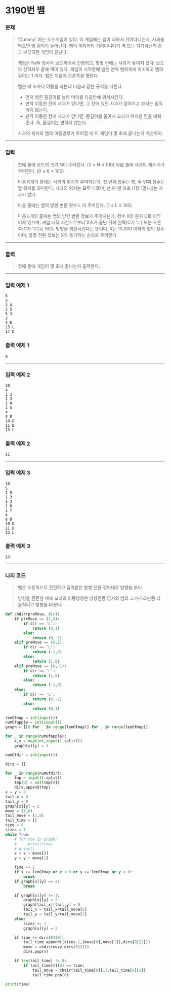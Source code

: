 # 3190번 뱀

### 문제

>  'Dummy' 라는 도스게임이 있다. 이 게임에는 뱀이 나와서 기어다니는데, 사과를 먹으면 뱀 길이가 늘어난다. 뱀이 이리저리 기어다니다가 벽 또는 자기자신의 몸과 부딪히면 게임이 끝난다.
>
> 게임은 NxN 정사각 보드위에서 진행되고, 몇몇 칸에는 사과가 놓여져 있다. 보드의 상하좌우 끝에 벽이 있다. 게임이 시작할때 뱀은 맨위 맨좌측에 위치하고 뱀의 길이는 1 이다. 뱀은 처음에 오른쪽을 향한다.
>
> 뱀은 매 초마다 이동을 하는데 다음과 같은 규칙을 따른다.
>
> - 먼저 뱀은 몸길이를 늘려 머리를 다음칸에 위치시킨다.
> - 만약 이동한 칸에 사과가 있다면, 그 칸에 있던 사과가 없어지고 꼬리는 움직이지 않는다.
> - 만약 이동한 칸에 사과가 없다면, 몸길이를 줄여서 꼬리가 위치한 칸을 비워준다. 즉, 몸길이는 변하지 않는다.
>
> 사과의 위치와 뱀의 이동경로가 주어질 때 이 게임이 몇 초에 끝나는지 계산하라.

---

### 입력

> 첫째 줄에 보드의 크기 N이 주어진다. (2 ≤ N ≤ 100) 다음 줄에 사과의 개수 K가 주어진다. (0 ≤ K ≤ 100)
>
> 다음 K개의 줄에는 사과의 위치가 주어지는데, 첫 번째 정수는 행, 두 번째 정수는 열 위치를 의미한다. 사과의 위치는 모두 다르며, 맨 위 맨 좌측 (1행 1열) 에는 사과가 없다.
>
> 다음 줄에는 뱀의 방향 변환 횟수 L 이 주어진다. (1 ≤ L ≤ 100)
>
> 다음 L개의 줄에는 뱀의 방향 변환 정보가 주어지는데,  정수 X와 문자 C로 이루어져 있으며. 게임 시작 시간으로부터 X초가 끝난 뒤에 왼쪽(C가 'L') 또는 오른쪽(C가 'D')로 90도 방향을 회전시킨다는 뜻이다. X는 10,000 이하의 양의 정수이며, 방향 전환 정보는 X가 증가하는 순으로 주어진다.  

---

### 출력

> 첫째 줄에 게임이 몇 초에 끝나는지 출력한다.

---

### 입력 예제 1

```
6
3
3 4
2 5
5 3
3
3 D
15 L
17 D
```

### 출력 예제 1

```
9
```

---

### 입력 예제 2

```
10
4
1 2
1 3
1 4
1 5
4
8 D
10 D
11 D
13 L
```

### 출력 예제 2

```
21
```

---

### 입력 예제 3

```
10
5
1 5
1 3
1 2
1 6
1 7
4
8 D
10 D
11 D
13 L
```

### 출력 예제 3

```
13
```

---

### 나의 코드

> 뱀은 오른쪽으로 전진하고 입력받은 방향 전환 정보대로 방향을 튼다.
>
> 방향을 전환할 때에 꼬리의 이동방향은 방향전환 당시의 뱀의 크기-1 초만큼 더 움직이고 방향을 바꾼다.

```python
def chdir(preMove, dir):
    if preMove == (1,0):
        if dir == 'L':
            return (0,1)
        else:
            return (0,-1)
    elif preMove == (0,1):
        if dir == 'L':
            return (-1,0)
        else:
            return (1,0)
    elif preMove == (0,-1):
        if dir == 'L':
            return (1,0)
        else:
            return (-1,0)
    else:
        if dir == 'L':
            return (0,-1)
        else:
            return (0,1)

lenOfmap = int(input())
numOfapple = int(input())
graph = [[0 for _ in range(lenOfmap)] for _ in range(lenOfmap)]

for _ in range(numOfapple):
    x,y = map(int,input().split())
    graph[x][y] = 1

numOfdir = int(input())

dirs = []

for _ in range(numOfdir):
    tmp = input().split()
    tmp[0] = int(tmp[0])
    dirs.append(tmp)
x = y = 0
tail_x = 0
tail_y = 0
graph[x][y] = 2
move = (1,0)
tail_move = (1,0)
tail_time = []
time = 0
sizes = 1
while True:
    # for row in graph:
    #     print(*row)
    # print()
    x = x + move[0]
    y = y + move[1]

    time += 1
    if x >= lenOfmap or x < 0 or y >= lenOfmap or y < 0:
        break
    if graph[x][y] == 2:
        break

    if graph[x][y] != 1:
        graph[x][y] = 2
        graph[tail_x][tail_y] = 0
        tail_x = tail_x+tail_move[0]
        tail_y = tail_y+tail_move[1]
    else:
        sizes += 1
        graph[x][y] = 2

    if time == dirs[0][0]:
        tail_time.append((sizes-1,(move[0],move[1]),dirs[0][1]))
        move = chdir(move,dirs[0][1])
        dirs.pop(0)

    if len(tail_time) != 0:
        if tail_time[0][0] == time:
            tail_move = chdir(tail_time[0][1],tail_time[0][2])
            tail_time.pop(0)

print(time)

```

